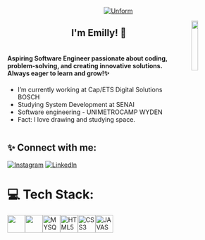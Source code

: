 <p align="center">
  <a href="https://github.com/Emillyme">
    <img src="https://i.pinimg.com/736x/87/6a/d5/876ad5742936a67491ada3e51dd3744e.jpg" alt="Unform" />
  </a>
</p>
<div>
  <img align="right" width="17%" src="https://upload.wikimedia.org/wikipedia/pt/5/53/Snoopy_Peanuts.png">
</div>
<h2 align="center">I'm Emilly! 🌻</h2>

<div style="display: flex; align-items: flex-start;">

  <!-- Text Section -->
  <div style="flex: 1; margin-right: 20px;">
    <h4>Aspiring Software Engineer passionate about coding, problem-solving, and creating innovative solutions. <br> Always eager to learn and grow!✨</h4>
    <ul>
      <li>I’m currently working at Cap/ETS Digital Solutions BOSCH</li>
      <li>Studying System Development at SENAI</li>
      <li>Software engineering - UNIMETROCAMP WYDEN </li>
      <li>Fact: I love drawing and studying space.</li>
    </ul>
  </div>

</div>





## ✨ Connect with me:
[![Instagram](https://img.shields.io/badge/Instagram-%23E4405F.svg?logo=Instagram&logoColor=white)](https://instagram.com/https://www.instagram.com/emill.ymell/) [![LinkedIn](https://img.shields.io/badge/LinkedIn-%230077B5.svg?logo=linkedin&logoColor=white)](https://linkedin.com/in/https://www.linkedin.com/in/emilly-mello-a02a55248/) 

# 💻 Tech Stack:
<img  width="40px" src="https://cdn.jsdelivr.net/gh/devicons/devicon/icons/git/git-original.svg"/><img  width="40px" src="https://cdn.jsdelivr.net/gh/devicons/devicon@latest/icons/python/python-original.svg"/><img  width="40px" src="https://cdn.jsdelivr.net/gh/devicons/devicon/icons/mysql/mysql-original.svg" title = "MYSQL"/><img  width="40px" src="https://cdn.jsdelivr.net/gh/devicons/devicon/icons/html5/html5-original-wordmark.svg" title = "HTML5"/><img  width="40px" src="https://cdn.jsdelivr.net/gh/devicons/devicon/icons/css3/css3-original-wordmark.svg" title = "CSS3"/><img  width="40px" src="https://cdn.jsdelivr.net/gh/devicons/devicon/icons/javascript/javascript-original.svg" title = "JAVASCRIPT"/>
